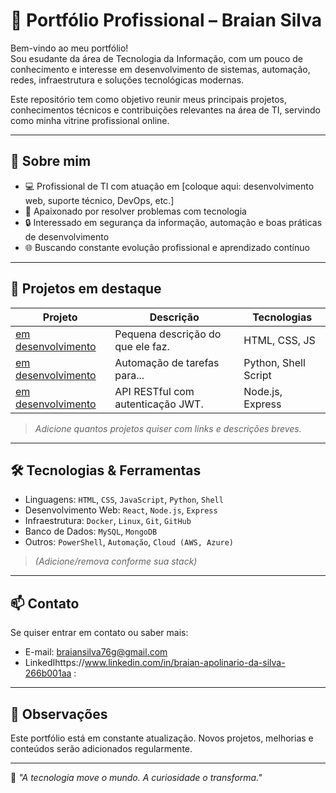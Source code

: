 # 💼 Portfólio Profissional – Braian Silva

Bem-vindo ao meu portfólio!  
Sou esudante da área de Tecnologia da Informação, com um pouco de conhecimento e interesse em desenvolvimento de sistemas, automação, redes, infraestrutura e soluções tecnológicas modernas.

Este repositório tem como objetivo reunir meus principais projetos, conhecimentos técnicos e contribuições relevantes na área de TI, servindo como minha vitrine profissional online.

---

## 🧠 Sobre mim

- 💻 Profissional de TI com atuação em [coloque aqui: desenvolvimento web, suporte técnico, DevOps, etc.]
- 🎯 Apaixonado por resolver problemas com tecnologia
- 🔒 Interessado em segurança da informação, automação e boas práticas de desenvolvimento
- 🌐 Buscando constante evolução profissional e aprendizado contínuo

---

## 🚀 Projetos em destaque

| Projeto | Descrição | Tecnologias |
|--------|------------|-------------|
| [em desenvolvimento](link) | Pequena descrição do que ele faz. | HTML, CSS, JS |
| [em desenvolvimento](link) | Automação de tarefas para... | Python, Shell Script |
| [em desenvolvimento](link) | API RESTful com autenticação JWT. | Node.js, Express |

> *Adicione quantos projetos quiser com links e descrições breves.*

---

## 🛠️ Tecnologias & Ferramentas

- Linguagens: `HTML`, `CSS`, `JavaScript`, `Python`, `Shell`
- Desenvolvimento Web: `React`, `Node.js`, `Express`
- Infraestrutura: `Docker`, `Linux`, `Git`, `GitHub`
- Banco de Dados: `MySQL`, `MongoDB`
- Outros: `PowerShell`, `Automação`, `Cloud (AWS, Azure)`  
> *(Adicione/remova conforme sua stack)*

---

## 📫 Contato

Se quiser entrar em contato ou saber mais:

- E-mail: braiansilva76g@gmail.com
- LinkedIhttps://www.linkedin.com/in/braian-apolinario-da-silva-266b001aa :

---

## 📌 Observações

Este portfólio está em constante atualização. Novos projetos, melhorias e conteúdos serão adicionados regularmente.

---

🧠 _"A tecnologia move o mundo. A curiosidade o transforma."_  
